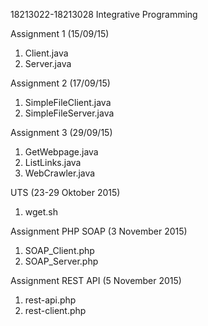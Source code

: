 18213022-18213028
Integrative Programming

Assignment 1 (15/09/15)
1. Client.java
2. Server.java

Assignment 2 (17/09/15)
1. SimpleFileClient.java
2. SimpleFileServer.java

Assignment 3 (29/09/15)
1. GetWebpage.java
2. ListLinks.java
3. WebCrawler.java

UTS (23-29 Oktober 2015)
1. wget.sh

Assignment PHP SOAP (3 November 2015)
1. SOAP_Client.php
2. SOAP_Server.php

Assignment REST API (5 November 2015)
1. rest-api.php
2. rest-client.php
